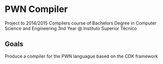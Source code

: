 # PWN Compiler

Project to 2014/2015 Compilers course of Bachelors Degree in Computer Science and Engineering 3nd Year @ Instituto Superior Técnico

## Goals

Produce a compiler for the PWN languague based on the CDK framework
